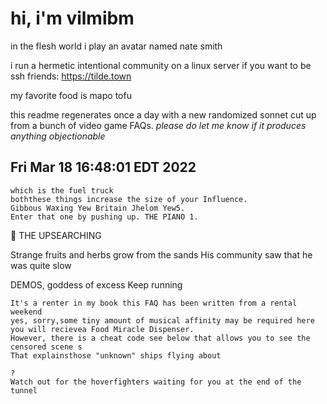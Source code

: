 # hi, i'm vilmibm

in the flesh world i play an avatar named nate smith

i run a hermetic intentional community on a linux server if you want to be ssh friends: https://tilde.town

my favorite food is mapo tofu

this readme regenerates once a day with a new randomized sonnet cut up from a bunch of video game FAQs.
_please do let me know if it produces anything objectionable_

## Fri Mar 18 16:48:01 EDT 2022

    which is the fuel truck
    boththese things increase the size of your Influence.
    Gibbous Waxing Yew Britain Jhelom Yew5.
    Enter that one by pushing up. THE PIANO 1.
    
      THE UPSEARCHING  Strange fruits and herbs grow from the sands
    His community saw that he was quite slow
      DEMOS, goddess of excess
    Keep running
    
    It's a renter in my book this FAQ has been written from a rental weekend
    yes, sorry,some tiny amount of musical affinity may be required here you will recievea Food Miracle Dispenser.
    However, there is a cheat code see below that allows you to see the censored scene s
    That explainsthose "unknown" ships flying about
    
    ?
    Watch out for the hoverfighters waiting for you at the end of the tunnel
